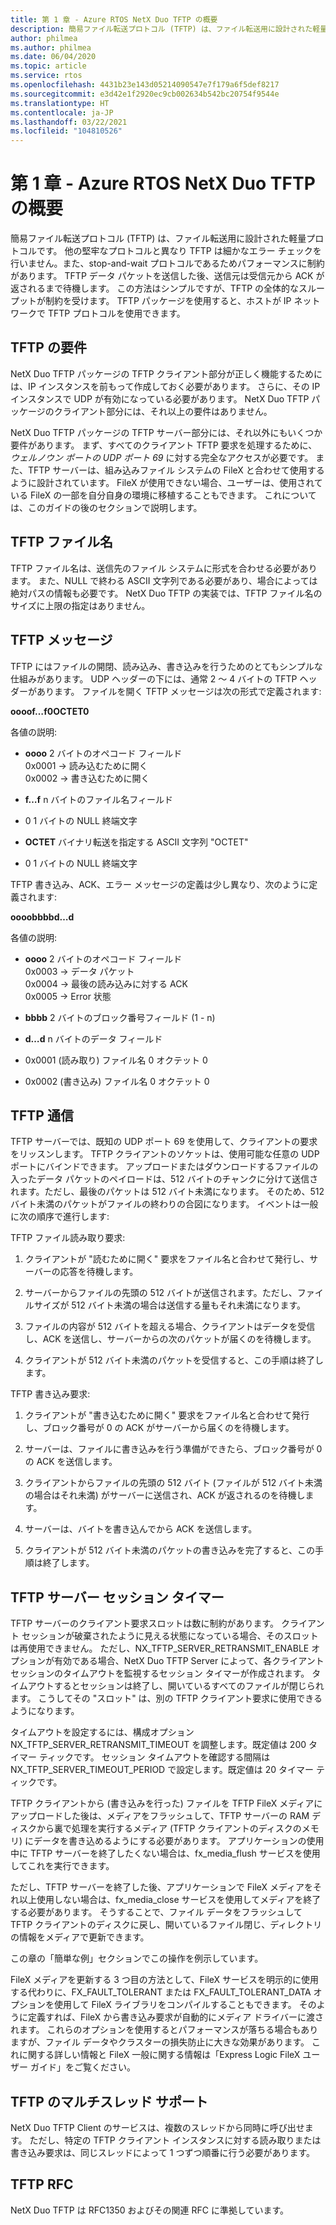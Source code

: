 ```yaml
---
title: 第 1 章 - Azure RTOS NetX Duo TFTP の概要
description: 簡易ファイル転送プロトコル (TFTP) は、ファイル転送用に設計された軽量プロトコルです。
author: philmea
ms.author: philmea
ms.date: 06/04/2020
ms.topic: article
ms.service: rtos
ms.openlocfilehash: 4431b23e143d05214090547e7f179a6f5def8217
ms.sourcegitcommit: e3d42e1f2920ec9cb002634b542bc20754f9544e
ms.translationtype: HT
ms.contentlocale: ja-JP
ms.lasthandoff: 03/22/2021
ms.locfileid: "104810526"
---
```

# <a name="chapter-1---introduction-to-azure-rtos-netx-duo-tftp"></a>第 1 章 - Azure RTOS NetX Duo TFTP の概要 

簡易ファイル転送プロトコル (TFTP) は、ファイル転送用に設計された軽量プロトコルです。 他の堅牢なプロトコルと異なり TFTP は細かなエラー チェックを行いません。また、stop-and-wait プロトコルであるためパフォーマンスに制約があります。 TFTP データ パケットを送信した後、送信元は受信元から ACK が返されるまで待機します。 この方法はシンプルですが、TFTP の全体的なスループットが制約を受けます。 TFTP パッケージを使用すると、ホストが IP ネットワークで TFTP プロトコルを使用できます。

## <a name="tftp-requirements"></a>TFTP の要件

NetX Duo TFTP パッケージの TFTP クライアント部分が正しく機能するためには、IP インスタンスを前もって作成しておく必要があります。 さらに、その IP インスタンスで UDP が有効になっている必要があります。 NetX Duo TFTP パッケージのクライアント部分には、それ以上の要件はありません。

NetX Duo TFTP パッケージの TFTP サーバー部分には、それ以外にもいくつか要件があります。 まず、すべてのクライアント TFTP 要求を処理するために、*ウェルノウン ポートの UDP ポート 69* に対する完全なアクセスが必要です。 また、TFTP サーバーは、組み込みファイル システムの FileX と合わせて使用するように設計されています。 FileX が使用できない場合、ユーザーは、使用されている FileX の一部を自分自身の環境に移植することもできます。 これについては、このガイドの後のセクションで説明します。

## <a name="tftp-file-names"></a>TFTP ファイル名 

TFTP ファイル名は、送信先のファイル システムに形式を合わせる必要があります。 また、NULL で終わる ASCII 文字列である必要があり、場合によっては絶対パスの情報も必要です。 NetX Duo TFTP の実装では、TFTP ファイル名のサイズに上限の指定はありません。

## <a name="tftp-messages"></a>TFTP メッセージ

TFTP にはファイルの開閉、読み込み、書き込みを行うためのとてもシンプルな仕組みがあります。 UDP ヘッダーの下には、通常 2 ～ 4 バイトの TFTP ヘッダーがあります。 ファイルを開く TFTP メッセージは次の形式で定義されます:

**oooof…f0OCTET0**

各値の説明:

- **oooo** 2 バイトのオペコード フィールド  
0x0001 -> 読み込むために開く  
0x0002 -> 書き込むために開く

- **f…f** n バイトのファイル名フィールド

- 0  1 バイトの NULL 終端文字

- **OCTET** バイナリ転送を指定する ASCII 文字列 "OCTET"

- 0  1 バイトの NULL 終端文字

TFTP 書き込み、ACK、エラー メッセージの定義は少し異なり、次のように定義されます:

**oooobbbbd…d**

各値の説明:

- **oooo** 2 バイトのオペコード フィールド  
0x0003 -> データ パケット  
0x0004 -> 最後の読み込みに対する ACK  
0x0005 -> Error 状態  

- **bbbb** 2 バイトのブロック番号フィールド (1 - n)

- **d…d** n バイトのデータ フィールド


- 0x0001 (読み取り) ファイル名 0 オクテット 0

- 0x0002 (書き込み) ファイル名 0 オクテット 0

## <a name="tftp-communication"></a>TFTP 通信

TFTP サーバーでは、既知の UDP ポート 69 を使用して、クライアントの要求をリッスンします。 TFTP クライアントのソケットは、使用可能な任意の UDP ポートにバインドできます。 アップロードまたはダウンロードするファイルの入ったデータ パケットのペイロードは、512 バイトのチャンクに分けて送信されます。ただし、最後のパケットは 512 バイト未満になります。 そのため、512 バイト未満のパケットがファイルの終わりの合図になります。 イベントは一般に次の順序で進行します:

TFTP ファイル読み取り要求:

1.  クライアントが "読むために開く" 要求をファイル名と合わせて発行し、サーバーの応答を待機します。

2.  サーバーからファイルの先頭の 512 バイトが送信されます。ただし、ファイルサイズが 512 バイト未満の場合は送信する量もそれ未満になります。

3.  ファイルの内容が 512 バイトを超える場合、クライアントはデータを受信し、ACK を送信し、サーバーからの次のパケットが届くのを待機します。

4.  クライアントが 512 バイト未満のパケットを受信すると、この手順は終了します。

TFTP 書き込み要求:

1.  クライアントが "書き込むために開く" 要求をファイル名と合わせて発行し、ブロック番号が 0 の ACK がサーバーから届くのを待機します。

2.  サーバーは、ファイルに書き込みを行う準備ができたら、ブロック番号が 0 の ACK を送信します。

3.  クライアントからファイルの先頭の 512 バイト (ファイルが 512 バイト未満の場合はそれ未満) がサーバーに送信され、ACK が返されるのを待機します。

4.  サーバーは、バイトを書き込んでから ACK を送信します。

5.  クライアントが 512 バイト未満のパケットの書き込みを完了すると、この手順は終了します。
 

## <a name="tftp-server-session-timer"></a>TFTP サーバー セッション タイマー

TFTP サーバーのクライアント要求スロットは数に制約があります。 クライアント セッションが破棄されたように見える状態になっている場合、そのスロットは再使用できません。 ただし、NX_TFTP_SERVER_RETRANSMIT_ENABLE オプションが有効である場合、NetX Duo TFTP Server によって、各クライアント セッションのタイムアウトを監視するセッション タイマーが作成されます。 タイムアウトするとセッションは終了し、開いているすべてのファイルが閉じられます。 こうしてその "スロット" は、別の TFTP クライアント要求に使用できるようになります。

タイムアウトを設定するには、構成オプション NX_TFTP_SERVER_RETRANSMIT_TIMEOUT を調整します。既定値は 200 タイマー ティックです。 セッション タイムアウトを確認する間隔は NX_TFTP_SERVER_TIMEOUT_PERIOD で設定します。既定値は 20 タイマー ティックです。

TFTP クライアントから (書き込みを行った) ファイルを TFTP FileX メディアにアップロードした後は、メディアをフラッシュして、TFTP サーバーの RAM ディスクから裏で処理を実行するメディア (TFTP クライアントのディスクのメモリ) にデータを書き込めるようにする必要があります。 アプリケーションの使用中に TFTP サーバーを終了したくない場合は、fx_media_flush サービスを使用してこれを実行できます。

ただし、TFTP サーバーを終了した後、アプリケーションで FileX メディアをそれ以上使用しない場合は、fx_media_close サービスを使用してメディアを終了する必要があります。 そうすることで、ファイル データをフラッシュして TFTP クライアントのディスクに戻し、開いているファイル閉じ、ディレクトリの情報をメディアで更新できます。

この章の「簡単な例」セクションでこの操作を例示しています。

FileX メディアを更新する 3 つ目の方法として、FileX サービスを明示的に使用する代わりに、FX_FAULT_TOLERANT または FX_FAULT_TOLERANT_DATA オプションを使用して FileX ライブラリをコンパイルすることもできます。 そのように定義すれば、FileX から書き込み要求が自動的にメディア ドライバーに渡されます。 これらのオプションを使用するとパフォーマンスが落ちる場合もありますが、ファイル データやクラスターの損失防止に大きな効果があります。 これに関する詳しい情報と FileX 一般に関する情報は「Express Logic FileX ユーザー ガイド」をご覧ください。

## <a name="tftp-multi-thread-support"></a>TFTP のマルチスレッド サポート

NetX Duo TFTP Client のサービスは、複数のスレッドから同時に呼び出せます。 ただし、特定の TFTP クライアント インスタンスに対する読み取りまたは書き込み要求は、同じスレッドによって 1 つずつ順番に行う必要があります。

## <a name="tftp-rfcs"></a>TFTP RFC

NetX Duo TFTP は RFC1350 およびその関連 RFC に準拠しています。

